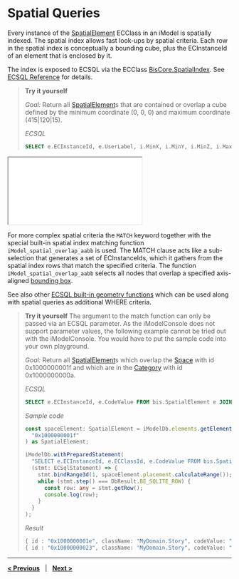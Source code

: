 # Spatial Queries

Every instance of the [SpatialElement](../../bis/domains/BisCore.ecschema.md#spatialelement) ECClass in an iModel is spatially indexed. The spatial index allows fast look-ups by spatial criteria. Each row in the spatial index is conceptually a bounding cube, plus the ECInstanceId of an element that is enclosed by it.

The index is exposed to ECSQL via the ECClass [BisCore.SpatialIndex](../../bis/domains/BisCore.ecschema.md#spatialindex). See [ECSQL Reference](../SpatialQueries.md) for details.

> **Try it yourself**
>
> _Goal:_ Return all [SpatialElement](../../bis/domains/BisCore.ecschema.md#spatialelement)s that are contained or overlap a cube defined by the minimum coordinate (0, 0, 0) and maximum coordinate (415|120|15).
>
> _ECSQL_
>
> ```sql
> SELECT e.ECInstanceId, e.UserLabel, i.MinX, i.MinY, i.MinZ, i.MaxX, i.MaxY, i.MaxZ FROM bis.SpatialElement e JOIN bis.SpatialIndex i ON e.ECInstanceId=i.ECInstanceId WHERE i.MinX<=415 AND i.MinY<=120 AND i.MinZ<=15 AND i.MaxX >= 0 AND i.MaxY >= 0 AND i.MaxZ >= 0
> ```

<iframe class="embedded-console" src="/console/?imodel=House Sample Bak&query=SELECT e.ECInstanceId, e.UserLabel, i.MinX, i.MinY, i.MinZ, i.MaxX, i.MaxY, i.MaxZ FROM bis.SpatialElement e JOIN bis.SpatialIndex i ON e.ECInstanceId=i.ECInstanceId WHERE i.MinX<=415 AND i.MinY<=120 AND i.MinZ<=15 AND i.MaxX >= 0 AND i.MaxY >= 0 AND i.MaxZ >= 0"></iframe>

For more complex spatial criteria the `MATCH` keyword together with the special built-in spatial index matching function `iModel_spatial_overlap_aabb` is used. The MATCH clause acts like a sub-selection that generates a set of ECInstanceIds, which it gathers from the spatial index rows that match the specified criteria.
The function `iModel_spatial_overlap_aabb` selects all nodes that overlap a specified axis-aligned [bounding box](../GeometrySqlFuncs.md#imodel_bbox).

See also other [ECSQL built-in geometry functions](../GeometrySqlFuncs.md) which can be used along with spatial queries as additional WHERE criteria.

> **Try it yourself**
> The argument to the match function can only be passed via an ECSQL parameter. As the iModelConsole does not support parameter values, the following example cannot be tried out with the iModelConsole. You would have to put the sample code into your own playground.
>
> _Goal:_ Return all [SpatialElement](../../bis/domains/BisCore.ecschema.md#spatialelement)s which overlap the [Space](./MyDomain.ecschema.md#space) with id 0x1000000001f and which are in the [Category](../../bis/domains/BisCore.ecschema.md#category) with id 0x1000000000a.
>
> _ECSQL_
>
> ```sql
> SELECT e.ECInstanceId, e.CodeValue FROM bis.SpatialElement e JOIN bis.SpatialIndex i ON e.ECInstanceId=i.ECInstanceId WHERE i.ECInstanceId MATCH iModel_spatial_overlap_aabb(?) AND e.Category.Id=0x1000000000a
> ```
>
> _Sample code_
>
> ```ts
> const spaceElement: SpatialElement = iModelDb.elements.getElement(
>   "0x1000000001f"
> ) as SpatialElement;
>
> iModelDb.withPreparedStatement(
>   "SELECT e.ECInstanceId, e.ECClassId, e.CodeValue FROM bis.SpatialElement e JOIN bis.SpatialIndex i ON e.ECInstanceId=i.ECInstanceId WHERE i.ECInstanceId MATCH iModel_spatial_overlap_aabb(?) AND e.Category.Id=0x1000000000a",
>   (stmt: ECSqlStatement) => {
>     stmt.bindRange3d(1, spaceElement.placement.calculateRange());
>     while (stmt.step() === DbResult.BE_SQLITE_ROW) {
>       const row: any = stmt.getRow();
>       console.log(row);
>     }
>   }
> );
> ```
>
> _Result_
>
> ```ts
> { id : "0x1000000001e", className: "MyDomain.Story", codeValue: "A-G" }
> { id : "0x10000000023", className: "MyDomain.Story", codeValue: "A-1" }
> ```

---

[**< Previous**](./PolymorphicQueries.md) &nbsp; | &nbsp; [**Next >**](./MetaQueries.md)
